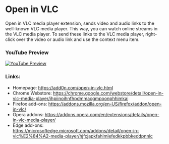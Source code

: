 # Open in VLC

Open in VLC media player extension, sends video and audio links to the well-known VLC media player. This way, you can watch online streams in the VLC media player. To send these links to the VLC media player, right-click over the video or audio link and use the context menu item.

### YouTube Preview
[![YouTube Preview](https://img.youtube.com/vi/PtBh9JzeueE/0.jpg)](https://www.youtube.com/watch?v=PtBh9JzeueE)

### Links:
  * Homepage: https://add0n.com/open-in-vlc.html
  * Chrome Webstore: https://chrome.google.com/webstore/detail/open-in-vlc-media-player/ihpiinojhnfhpdmmacgmpoonphhimkaj
  * Firefox add-ons: https://addons.mozilla.org/en-US/firefox/addon/open-in-vlc/
  * Opera addons: https://addons.opera.com/en/extensions/details/open-in-vlc-media-player/
  * Edge add-ons: https://microsoftedge.microsoft.com/addons/detail/open-in-vlc%E2%84%A2-media-player/hjfcjapkfahlmlefedkkpbbkeddpnnlc
